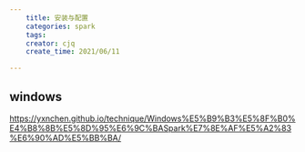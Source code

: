 ```yaml
---
    title: 安装与配置
    categories: spark
    tags:
    creator: cjq
    create_time: 2021/06/11

---
```


## windows

https://yxnchen.github.io/technique/Windows%E5%B9%B3%E5%8F%B0%E4%B8%8B%E5%8D%95%E6%9C%BASpark%E7%8E%AF%E5%A2%83%E6%90%AD%E5%BB%BA/

